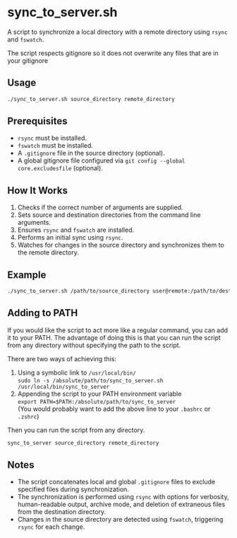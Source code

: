 # sync_to_server.sh

A script to synchronize a local directory with a remote directory using `rsync` and `fswatch`.

The script respects gitignore so it does not overwrite any files that are in your gitignore

## Usage

```bash
./sync_to_server.sh source_directory remote_directory
```

## Prerequisites

- `rsync` must be installed.
- `fswatch` must be installed.
- A `.gitignore` file in the source directory (optional).
- A global gitignore file configured via `git config --global core.excludesfile` (optional).

## How It Works

1. Checks if the correct number of arguments are supplied.
2. Sets source and destination directories from the command line arguments.
3. Ensures `rsync` and `fswatch` are installed.
4. Performs an initial sync using `rsync`.
5. Watches for changes in the source directory and synchronizes them to the remote directory.

## Example

```bash
./sync_to_server.sh /path/to/source_directory user@remote:/path/to/destination_directory
```

## Adding to PATH

If you would like the script to act more like a regular command, you can add it to your PATH.
The advantage of doing this is that you can run the script from any directory without specifying the path to the script.

There are two ways of achieving this:

1. Using a symbolic link to `/usr/local/bin/`  
  `sudo ln -s /absolute/path/to/sync_to_server.sh /usr/local/bin/sync_to_server`
2. Appending the script to your PATH environment variable  
  `export PATH=$PATH:/absolute/path/to/sync_to_server`  
  (You would probably want to add the above line to your `.bashrc` or `.zshrc`)

Then you can run the script from any directory.

```bash
sync_to_server source_directory remote_directory
```

## Notes

- The script concatenates local and global `.gitignore` files to exclude specified files during synchronization.
- The synchronization is performed using `rsync` with options for verbosity, human-readable output, archive mode, and deletion of extraneous files from the destination directory.
- Changes in the source directory are detected using `fswatch`, triggering `rsync` for each change.
